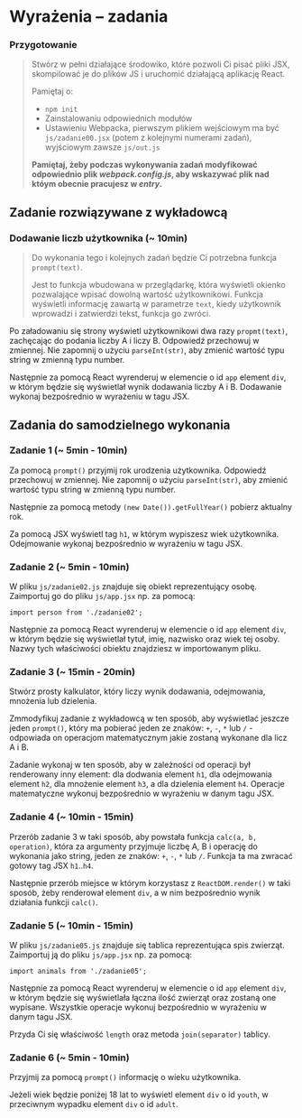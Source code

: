 # Wyrażenia &ndash; zadania

### Przygotowanie

> Stwórz w pełni działające środowiko, które pozwoli Ci pisać pliki JSX, skompilować je do plików JS i uruchomić działającą aplikację React.
> 
> Pamiętaj o:
> - ```npm init```
> - Zainstalowaniu odpowiednich modułów
> - Ustawieniu Webpacka, pierwszym plikiem wejściowym ma być `js/zadanie00.jsx` (potem z kolejnymi numerami zadań), wyjściowym zawsze `js/out.js`
>
> **Pamiętaj, żeby podczas wykonywania zadań modyfikować odpowiednio plik _webpack.config.js_, aby wskazywać plik nad któym obecnie pracujesz w _entry_.**

## Zadanie rozwiązywane z wykładowcą

### Dodawanie liczb użytkownika  (~ 10min)

> Do wykonania tego i kolejnych zadań będzie Ci potrzebna funkcja ```prompt(text)```.
> 
> Jest to funkcja wbudowana w przeglądarkę, która wyświetli okienko pozwalające wpisać dowolną wartość użytkownikowi. Funkcja wyświetli informację zawartą w parametrze `text`, kiedy użytkownik wprowadzi i zatwierdzi tekst, funkcja go zwróci.

Po załadowaniu się strony wyświetl użytkownikowi dwa razy ```propmt(text)```, zachęcając do podania liczby A i liczy B. Odpowiedź przechowuj w zmiennej. Nie zapomnij o użyciu ```parseInt(str)```, aby zmienić wartość typu string w zmienną typu number.

Następnie za pomocą React wyrenderuj w elemencie o id ```app``` element ```div```, w którym będzie się wyświetlał wynik dodawania liczby A i B. Dodawanie wykonaj bezpośrednio w wyrażeniu w tagu JSX. 

## Zadania do samodzielnego wykonania

### Zadanie 1 (~ 5min - 10min)

Za pomocą ```prompt()``` przyjmij rok urodzenia użytkownika. Odpowiedź przechowuj w zmiennej. Nie zapomnij o użyciu ```parseInt(str)```, aby zmienić wartość typu string w zmienną typu number.

Następnie za pomocą metody ```(new Date()).getFullYear()``` pobierz aktualny rok.

Za pomocą JSX wyświetl tag `h1`, w którym wypiszesz wiek użytkownika. Odejmowanie wykonaj bezpośrednio w wyrażeniu w tagu JSX.

### Zadanie 2 (~ 5min - 10min)

W pliku `js/zadanie02.js` znajduje się obiekt reprezentujący osobę. Zaimportuj go do pliku `js/app.jsx` np. za pomocą:

```import person from './zadanie02';```

Następnie za pomocą React wyrenderuj w elemencie o id ```app``` element ```div```, w którym będzie się wyświetlał tytuł, imię, nazwisko oraz wiek tej osoby. Nazwy tych właściwości obiektu znajdziesz w importowanym pliku. 

### Zadanie 3 (~ 15min - 20min)

Stwórz prosty kalkulator, który liczy wynik dodawania, odejmowania, mnożenia lub dzielenia.

Zmmodyfikuj zadanie z wykładowcą w ten sposób, aby wyświetlać jeszcze jeden ```prompt()```, który ma pobierać jeden ze znaków: `+`, `-`, `*` lub `/` - odpowiada on operacjom matematycznym jakie zostaną wykonane dla licz A i B.
 
 Zadanie wykonaj w ten sposób, aby w zależności od operacji był renderowany inny element: dla dodwania element `h1`, dla odejmowania element `h2`, dla mnożenie element `h3`, a dla dzielenia element `h4`. Operacje matematyczne wykonuj bezpośrednio w wyrażeniu w danym tagu JSX.

### Zadanie 4 (~ 10min - 15min)

Przerób zadanie 3 w taki sposób, aby powstała funkcja ```calc(a, b, operation)```, która za argumenty przyjmuje liczbę A, B i operację do wykonania jako string, jeden ze znaków: `+`, `-`, `*` lub `/`. Funkcja ta ma zwracać gotowy tag JSX ```h1```..```h4```.

Następnie przerób miejsce w którym korzystasz z ```ReactDOM.render()``` w taki sposób, żeby renderował element ```div```, a w nim bezpośrednio wynik działania funkcji ```calc()```.

### Zadanie 5 (~ 10min - 15min)

W pliku `js/zadanie05.js` znajduje się tablica reprezentująca spis zwierząt. Zaimportuj ją do pliku `js/app.jsx` np. za pomocą:

```import animals from './zadanie05';```

Następnie za pomocą React wyrenderuj w elemencie o id ```app``` element ```div```, w którym będzie się wyświetlała łączna ilość zwierząt oraz zostaną one wypisane. Wszystkie operacje wykonuj bezpośrednio w wyrażeniu w danym tagu JSX.

Przyda Ci się właściwość ```length``` oraz metoda ```join(separator)``` tablicy.

### Zadanie 6 (~ 5min - 10min)

Przyjmij za pomocą ```prompt()``` informację o wieku użytkownika.

Jeżeli wiek będzie poniżej 18 lat to wyświetl element ```div``` o id `youth`, w przeciwnym wypadku element ```div``` o id `adult`.